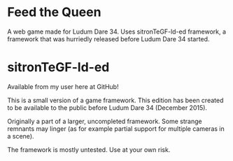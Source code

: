 # Feed the Queen
A web game made for Ludum Dare 34. Uses sitronTeGF-ld-ed framework, a framework that was hurriedly released before Ludum Dare 34 started.

# sitronTeGF-ld-ed
Available from my user here at GitHub!

This is a small version of a game framework. This edition has been created to be available to the public before Ludum Dare 34 (December 2015).

Originally a part of a larger, uncompleted framework. Some strange remnants may linger (as for example partial support for multiple cameras in a scene).

The framework is mostly untested. Use at your own risk.
